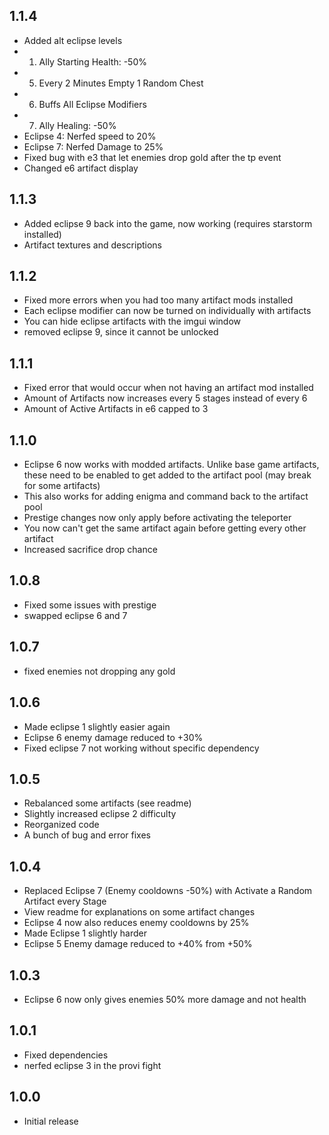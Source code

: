 ## 1.1.4
* Added alt eclipse levels
* 1) Ally Starting Health: -50%
* 5) Every 2 Minutes Empty 1 Random Chest
* 6) Buffs All Eclipse Modifiers
* 7) Ally Healing: -50%
* Eclipse 4: Nerfed speed to 20%
* Eclipse 7: Nerfed Damage to 25%
* Fixed bug with e3 that let enemies drop gold after the tp event
* Changed e6 artifact display

## 1.1.3
* Added eclipse 9 back into the game, now working (requires starstorm installed)
* Artifact textures and descriptions

## 1.1.2
* Fixed more errors when you had too many artifact mods installed
* Each eclipse modifier can now be turned on individually with artifacts
* You can hide eclipse artifacts with the imgui window
* removed eclipse 9, since it cannot be unlocked

## 1.1.1
* Fixed error that would occur when not having an artifact mod installed
* Amount of Artifacts now increases every 5 stages instead of every 6
* Amount of Active Artifacts in e6 capped to 3

## 1.1.0
* Eclipse 6 now works with modded artifacts. Unlike base game artifacts, these need to be enabled to get added to the artifact pool (may break for some artifacts)
* This also works for adding enigma and command back to the artifact pool
* Prestige changes now only apply before activating the teleporter
* You now can't get the same artifact again before getting every other artifact
* Increased sacrifice drop chance

## 1.0.8
* Fixed some issues with prestige
* swapped eclipse 6 and 7

## 1.0.7
* fixed enemies not dropping any gold

## 1.0.6
* Made eclipse 1 slightly easier again
* Eclipse 6 enemy damage reduced to +30%
* Fixed eclipse 7 not working without specific dependency

## 1.0.5
* Rebalanced some artifacts (see readme)
* Slightly increased eclipse 2 difficulty
* Reorganized code
* A bunch of bug and error fixes

## 1.0.4
* Replaced Eclipse 7 (Enemy cooldowns -50%) with Activate a Random Artifact every Stage
* View readme for explanations on some artifact changes
* Eclipse 4 now also reduces enemy cooldowns by 25%
* Made Eclipse 1 slightly harder
* Eclipse 5 Enemy damage reduced to +40% from +50%

## 1.0.3
* Eclipse 6 now only gives enemies 50% more damage and not health

## 1.0.1
* Fixed dependencies
* nerfed eclipse 3 in the provi fight

## 1.0.0
* Initial release